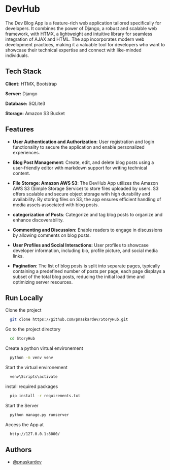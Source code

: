 
# DevHub

The Dev Blog App is a feature-rich web application tailored specifically for developers. It combines the power of Django, a robust and scalable web framework, with HTMX, a lightweight and intuitive library for seamless integration of AJAX and HTML. The app incorporates modern web development practices, making it a valuable tool for developers who want to showcase their technical expertise and connect with like-minded individuals.
## Tech Stack

**Client:** HTMX, Bootstrap

**Server:** Django

**Database:** SQLite3

**Storage:** Amazon S3 Bucket


## Features

- **User Authentication and Authorization**: User registration and login functionality to secure the application and enable personalized experiences.

- **Blog Post Management**: Create, edit, and delete blog posts using a user-friendly editor with markdown support for writing technical content.

- **File Storage: Amazon AWS S3**: The DevHub App utilizes the Amazon AWS S3 (Simple Storage Service) to store files uploaded by users. S3 offers scalable and secure object storage with high durability and availability. By storing files on S3, the app ensures efficient handling of media assets associated with blog posts.

- **categorization of Posts**: Categorize and tag blog posts to organize and enhance discoverability.

- **Commenting and Discussion:** Enable readers to engage in discussions by allowing comments on blog posts.

- **User Profiles and Social Interactions:** User profiles to showcase developer information, including bio, profile picture, and social media links.

- **Pagination**: The list of blog posts is split into separate pages, typically containing a predefined number of posts per page, each page displays a subset of the total blog posts, reducing the initial load time and optimizing server resources.

## Run Locally

Clone the project

```bash
  git clone https://github.com/pnaskardev/StoryHub.git
```

Go to the project directory

```bash
  cd StoryHub
```

Create a python virtual environement

```bash
  python -m venv venv
```

Start the virtual environement

```bash
  venv\Scripts\activate
```

install required packages

```bash
  pip install -r requirements.txt
```

Start the Server

```bash
  python manage.py runserver
```

Access the App at 

```bash
  http://127.0.0.1:8000/
```


## Authors

- [@pnaskardev](https://www.github.com/pnaskardev)

